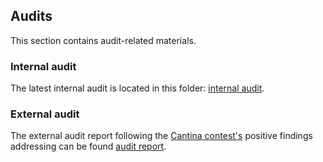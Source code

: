 ## Audits
This section contains audit-related materials.

### Internal audit
The latest internal audit is located in this folder: [internal audit](https://github.com/valory-xyz/lockbox-solana/blob/main/lockbox2/audits/internal).

### External audit
The external audit report following the [Cantina contest's](https://cantina.xyz/competitions/829164bf-7fba-4b84-a6b8-76652205bd97)
positive findings addressing can be found [audit report](https://gist.github.com/MarioPoneder/b7f287884607958eda81f3419efbc1e8).

